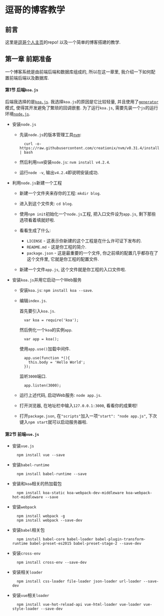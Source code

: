 # 逗哥的博客教学

## 前言

这里是[逗哥个人主页](https://blog.cathayandy.com)的repo! 以及一个简单的博客搭建的教学.

## 第一章 前期准备

一个博客系统是由前端后端和数据库组成的, 所以在这一章里, 我介绍一下如何配置前端后端以及数据库.

#### 第1节 后端`koa.js`

后端我选择的是[`koa.js`](http://koajs.com/). 我选择`koa.js`的原因是它比较轻量, 并且使用了[`generator`](https://en.wikipedia.org/wiki/Generator_(computer_programming))模式, 使得其开发避免了繁琐的回调嵌套. 为了运行`koa.js`, 需要先装一个`js`的运行环境[`node.js`](https://nodejs.org/).

* 安装`node.js`
    
    * 先装`node.js`的版本管理工具[`nvm`](https://github.com/creationix/nvm):
        
            curl -o- https://raw.githubusercontent.com/creationix/nvm/v0.31.4/install.sh | bash
    
    * 然后利用`nvm`安装`node.js`: `nvm install v4.2.4`.
    * 运行`node -v`, 输出`v4.2.4`即说明安装成功.

* 利用`node.js`新建一个工程

    * 新建一个文件夹来存你的工程: `mkdir blog`.
    * 进入到这个文件夹: `cd blog`.
    * 使用`npm init`初始化一个`node.js`工程, 把入口文件设为`app.js`, 剩下那些选项看着填就好啦.
    * 看看生成了什么:
        
        * `LICENSE` - 这表示你新建的这个工程是在什么许可证下发布的.
        * `README.md` - 这是你工程的简介.
        * `package.json` - 这是最重要的一个文件, 你之前填的配置几乎都存在了这个文件里, 它就是你工程的配置文件.
    * 新建一个文件`app.js`, 这个文件就是你工程的入口文件啦.

* 安装`koa.js`并用它启动一个Web服务

    * 安装`koa.js`: `npm install koa --save`.
    * 编辑`index.js`.

        首先要引入`koa.js`.
    
            var koa = require('koa');
            
        然后例化一个`koa`的实例`app`.

            var app = koa();

        使用`app.use()`加载中间件.

            app.use(function *(){
              this.body = 'Hello World';
            });

        监听`3000`端口.

            app.listen(3000);

    * 运行上述代码, 启动Web服务: `node app.js`.
    * 打开浏览器, 在地址栏中输入`127.0.0.1:3000`, 看看你的成果啦!
    * 打开`package.json`, 在`"scripts"`加入一项`"start": "node app.js"`, 下次键入`npm start`就可以启动服务器啦.

#### 第2节 前端`vue.js`

* 安装`vue.js`
    
        npm install vue --save

* 安装`babel-runtime`
    
        npm install babel-runtime --save

* 安装和`koa`相关的热加载包
        
        npm install koa-static koa-webpack-dev-middleware koa-webpack-hot-middleware --save
    
* 安装`webpack`
    
        npm install webpack -g
        npm install webpack --save-dev

* 安装`babel`相关包
    
        npm install babel-core babel-loader babel-plugin-transform-runtime babel-preset-es2015 babel-preset-stage-2 --save-dev
    
* 安装`cross-env`
        
        npm install cross-env --save-dev
    
* 安装相关`loader`
    
        npm install css-loader file-loader json-loader url-loader --save-dev

* 安装`vue`相关`loader`
    
        npm install vue-hot-reload-api vue-html-loader vue-loader vue-style-loader --save-dev
